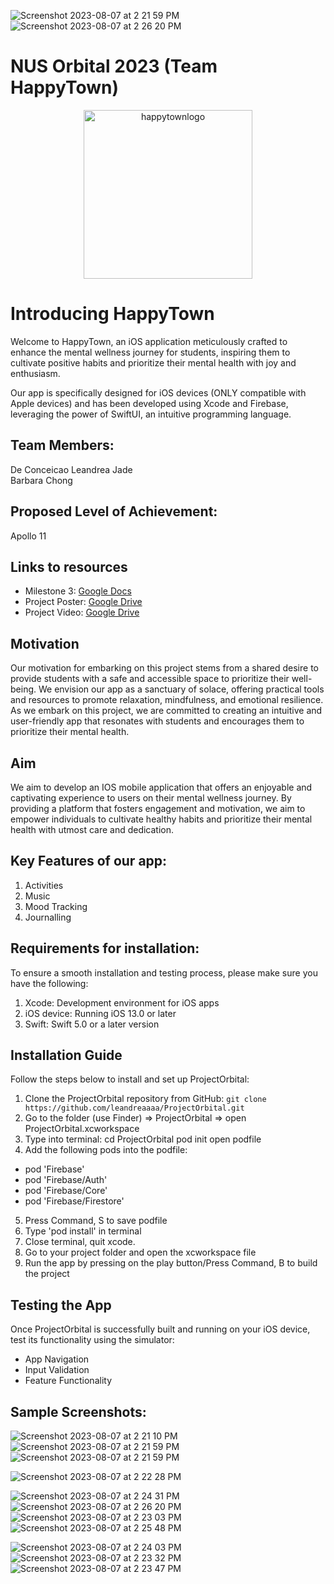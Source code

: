 ![Screenshot 2023-08-07 at 2 21 59 PM](https://github.com/leandreaaaa/ProjectOrbital/assets/122248665/56b1e5e7-b67f-495e-8cb3-6a6f69759af4)![Screenshot 2023-08-07 at 2 26 20 PM](https://github.com/leandreaaaa/ProjectOrbital/assets/122248665/04a56ad0-3917-42e7-9897-659d7c43ec3e)<h1>NUS Orbital 2023 (Team HappyTown)</h1>
</div>

<div align="center">
    <img width="270" alt="happytownlogo" src="https://github.com/leandreaaaa/ProjectOrbital/assets/122248665/8b8c4dcc-c649-4ab8-8e0a-bec9cdfda56b">
</div>

# Introducing HappyTown
Welcome to HappyTown, an iOS application meticulously crafted to enhance the mental wellness journey for students, inspiring them to cultivate positive habits and prioritize their mental health with joy and enthusiasm. 

Our app is specifically designed for iOS devices (ONLY compatible with Apple devices) and has been developed using Xcode and Firebase, leveraging the power of SwiftUI, an intuitive programming language.

## Team Members:   
De Conceicao Leandrea Jade  
Barbara Chong

## Proposed Level of Achievement: 
Apollo 11

## Links to resources
- Milestone 3: [Google Docs](https://docs.google.com/document/d/1jcKI_sMhuZCCF0r06glqSu3sAmZaY6Wu8afR5ReSeZM/edit?usp=sharing)
- Project Poster: [Google Drive](https://drive.google.com/file/d/1ewSx5bm0Rf-VnOviT4PpCfW57PpiC9QC/view?usp=sharing)
- Project Video: [Google Drive](https://drive.google.com/file/d/1Qr9Syn0WBYGG-vbPjjuqn1vM-sXGRCON/view?usp=sharing)

## Motivation
Our motivation for embarking on this project stems from a shared desire to provide students with a safe and accessible space to prioritize their well-being. We envision our app as a sanctuary of solace, offering practical tools and resources to promote relaxation, mindfulness, and emotional resilience. As we embark on this project, we are committed to creating an intuitive and user-friendly app that resonates with students and encourages them to prioritize their mental health. 

## Aim
We aim to develop an IOS mobile application that offers an enjoyable and captivating experience to users on their mental wellness journey. By providing a platform that fosters engagement and motivation, we aim to empower individuals to cultivate healthy habits and prioritize their mental health with utmost care and dedication.

## Key Features of our app:
1. Activities
2. Music
3. Mood Tracking
4. Journalling

## Requirements for installation:
To ensure a smooth installation and testing process, please make sure you have the following:

1. Xcode: Development environment for iOS apps
2. iOS device: Running iOS 13.0 or later
3. Swift: Swift 5.0 or a later version

## Installation Guide
Follow the steps below to install and set up ProjectOrbital:

1. Clone the ProjectOrbital repository from GitHub: `git clone https://github.com/leandreaaaa/ProjectOrbital.git`
2. Go to the folder (use Finder) => ProjectOrbital => open ProjectOrbital.xcworkspace
3. Type into terminal:
cd ProjectOrbital
pod init
open podfile
4. Add the following pods into the podfile:
- pod 'Firebase'
- pod 'Firebase/Auth'
- pod 'Firebase/Core'
- pod 'Firebase/Firestore'
5. Press Command, S to save podfile
6. Type 'pod install' in terminal
7. Close terminal, quit xcode.
8. Go to your project folder and open the xcworkspace file
9. Run the app by pressing on the play button/Press Command, B to build the project

## Testing the App
Once ProjectOrbital is successfully built and running on your iOS device, test its functionality using the simulator:

- App Navigation
- Input Validation
- Feature Functionality
  
## Sample Screenshots:

![Screenshot 2023-08-07 at 2 21 10 PM](https://github.com/leandreaaaa/ProjectOrbital/assets/122248665/5cf0ed44-9f67-4b71-99fd-d6bd7a8be91d)
![Screenshot 2023-08-07 at 2 21 59 PM](https://github.com/leandreaaaa/ProjectOrbital/assets/122248665/9dee2f72-c476-48fb-882d-6c94f20b2a20)
![Screenshot 2023-08-07 at 2 21 59 PM](https://github.com/leandreaaaa/ProjectOrbital/assets/122248665/c17f119a-7744-42d3-9f18-4a18c940a64c)


![Screenshot 2023-08-07 at 2 22 28 PM](https://github.com/leandreaaaa/ProjectOrbital/assets/122248665/bf9afe55-08d8-44c9-a957-b84a0a4b49ea)

![Screenshot 2023-08-07 at 2 24 31 PM](https://github.com/leandreaaaa/ProjectOrbital/assets/122248665/729bb792-7eb9-452f-853c-56cace5ec8f7)
![Screenshot 2023-08-07 at 2 26 20 PM](https://github.com/leandreaaaa/ProjectOrbital/assets/122248665/7dd6cccb-7438-4253-8fea-20fcc616c371)
![Screenshot 2023-08-07 at 2 23 03 PM](https://github.com/leandreaaaa/ProjectOrbital/assets/122248665/e5d414fc-f319-40ff-9b34-09bbfdf1aaec)
![Screenshot 2023-08-07 at 2 25 48 PM](https://github.com/leandreaaaa/ProjectOrbital/assets/122248665/e16d9c29-9a64-4790-8ab2-497626f0b455)

![Screenshot 2023-08-07 at 2 24 03 PM](https://github.com/leandreaaaa/ProjectOrbital/assets/122248665/58ea525f-1b39-470f-a5e1-a60ac52a8362)
![Screenshot 2023-08-07 at 2 23 32 PM](https://github.com/leandreaaaa/ProjectOrbital/assets/122248665/6bc4abc1-3d1a-4d5c-8704-09e76a8c8e3d)
![Screenshot 2023-08-07 at 2 23 47 PM](https://github.com/leandreaaaa/ProjectOrbital/assets/122248665/ee07dec4-bada-46fd-be94-f2c97bdb6f56)
